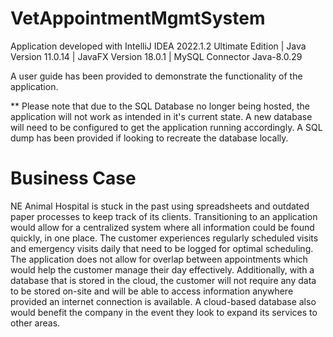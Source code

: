 # VetAppointmentMgmtSystem


Application developed with IntelliJ IDEA 2022.1.2 Ultimate Edition | Java Version 11.0.14 | JavaFX Version 18.0.1 | MySQL Connector Java-8.0.29

A user guide has been provided to demonstrate the functionality of the application.

** Please note that due to the SQL Database no longer being hosted, the application will not work as intended in it's current state. A new database will need to be configured to get the application running accordingly. A SQL dump has been provided if looking to recreate the database locally.


# Business Case

NE Animal Hospital is stuck in the past using spreadsheets and outdated paper processes to keep track of its clients. Transitioning to an application would allow for a centralized system where all information could be found quickly, in one place. The customer experiences regularly scheduled visits and emergency visits daily that need to be logged for optimal scheduling. The application does not allow for overlap between appointments which would help the customer manage their day effectively. Additionally, with a database that is stored in the cloud, the customer will not require any data to be stored on-site and will be able to access information anywhere provided an internet connection is available. A cloud-based database also would benefit the company in the event they look to expand its services to other areas.


